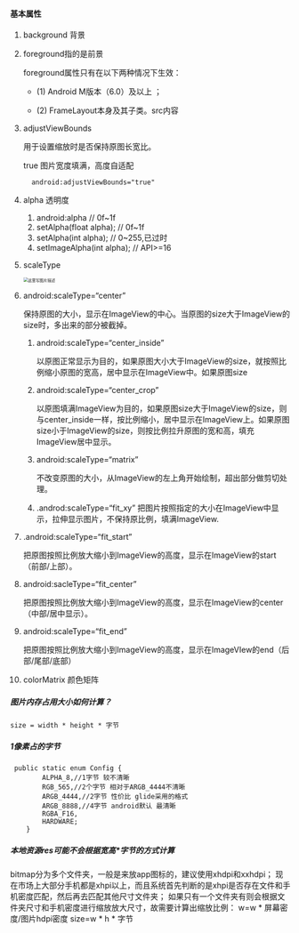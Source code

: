 #### 基本属性

1. background 背景

1. foreground指的是前景

   foreground属性只有在以下两种情况下生效：

   - (1) Android M版本（6.0）及以上 ；

   - (2) FrameLayout本身及其子类。src内容

1. adjustViewBounds

   用于设置缩放时是否保持原图长宽比。

   true  图片宽度填满，高度自适配

   ```
     android:adjustViewBounds="true"
   ```

1. alpha 透明度
   1. android:alpha // 0f~1f
   1. setAlpha(float alpha); // 0f~1f
   1. setAlpha(int alpha); // 0~255,已过时
   1. setImageAlpha(int alpha); // API>=16

1. scaleType
   
   <img src="https://img-blog.csdn.net/20170804140421301?watermark/2/text/aHR0cDovL2Jsb2cuY3Nkbi5uZXQvcXFfMzQ5MDI1MjI=/font/5a6L5L2T/fontsize/400/fill/I0JBQkFCMA==/dissolve/70/gravity/SouthEast" alt="这里写图片描述" style="zoom:50%;" />
   
1. android:scaleType=“center”
   

   保持原图的大小，显示在ImageView的中心。当原图的size大于ImageView的size时，多出来的部分被截掉。

   1. android:scaleType=“center_inside”

       以原图正常显示为目的，如果原图大小大于ImageView的size，就按照比例缩小原图的宽高，居中显示在ImageView中。如果原图size

   2. android:scaleType=“center_crop”

      以原图填满ImageView为目的，如果原图size大于ImageView的size，则与center_inside一样，按比例缩小，居中显示在ImageView上。如果原图size小于ImageView的size，则按比例拉升原图的宽和高，填充ImageView居中显示。

   3. android:scaleType=“matrix”

      不改变原图的大小，从ImageView的左上角开始绘制，超出部分做剪切处理。
   
   1. .androd:scaleType=“fit_xy”
   把图片按照指定的大小在ImageView中显示，拉伸显示图片，不保持原比例，填满ImageView.
   
1. 	.android:scaleType=“fit_start”
   
	把原图按照比例放大缩小到ImageView的高度，显示在ImageView的start（前部/上部）。
   
1. android:sacleType=“fit_center”
   
    把原图按照比例放大缩小到ImageView的高度，显示在ImageView的center（中部/居中显示）。
   
7. android:scaleType=“fit_end”
   
     把原图按照比例放大缩小到ImageView的高度，显示在ImageVIew的end（后部/尾部/底部）
    
1. colorMatrix  颜色矩阵



##### 图片内存占用大小如何计算？

```
size = width * height * 字节
```

##### 1像素占的字节

```
 public static enum Config {
        ALPHA_8,//1字节 较不清晰
        RGB_565,//2个字节 相对于ARGB_4444不清晰
        ARGB_4444,//2字节 性价比 glide采用的格式
        ARGB_8888,//4字节 android默认 最清晰
        RGBA_F16,
        HARDWARE;
    }
```

##### 本地资源res可能不会根据宽高*字节的方式计算

bitmap分为多个文件夹，一般是来放app图标的，建议使用xhdpi和xxhdpi；
现在市场上大部分手机都是xhpi以上，而且系统首先判断的是xhpi是否存在文件和手机密度匹配，然后再去匹配其他尺寸文件夹；
如果只有一个文件夹有则会根据文件夹尺寸和手机密度进行缩放放大尺寸，故需要计算出缩放比例：
w=w * 屏幕密度/图片hdpi密度 size=w * h * 字节